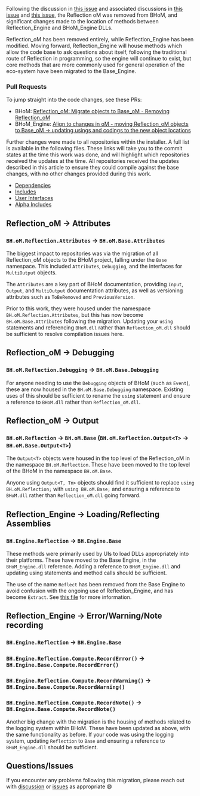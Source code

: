 Following the discussion in [this issue](https://github.com/BHoM/admin/issues/17) and associated discussions in [this issue](https://github.com/BHoM/BHoM_Engine/issues/1645) and [this issue](https://github.com/BHoM/BHoM_Engine/issues/2671), the Reflection oM was removed from BHoM, and significant changes made to the location of methods between Reflection_Engine and BHoM_Engine DLLs.

Reflection_oM has been removed entirely, while Reflection_Engine has been modified. Moving forward, Reflection_Engine will house methods which allow the code base to ask questions about itself, following the traditional route of Reflection in programming, so the engine will continue to exist, but core methods that are more commonly used for general operation of the eco-system have been migrated to the Base_Engine.

### Pull Requests

To jump straight into the code changes, see these PRs:

 - BHoM: [Reflection_oM: Migrate objects to Base_oM - Removing Reflection_oM](https://github.com/BHoM/BHoM/pull/1339)
 - BHoM_Engine: [Align to changes in oM - moving Reflection_oM objects to Base_oM -> updating usings and codings to the new object locations](https://github.com/BHoM/BHoM_Engine/pull/2729)

Further changes were made to all repositories within the installer. A full list is available in the following files. These links will take you to the commit states at the time this work was done, and will highlight which repositories received the updates at the time. All repositories received the updates described in this article to ensure they could compile against the base changes, with no other changes provided during this work.

 - [Dependencies](https://github.com/BHoM/BHoM_Installer/blob/8dfab160c13b200c9898b931f02e28b40fd733b6/dependencies.txt)
 - [Includes](https://github.com/BHoM/BHoM_Installer/blob/8dfab160c13b200c9898b931f02e28b40fd733b6/include.txt)
 - [User Interfaces](https://github.com/BHoM/BHoM_Installer/blob/8dfab160c13b200c9898b931f02e28b40fd733b6/userInterfaces.txt)
 - [Alpha Includes](https://github.com/BHoM/BHoM_Installer/blob/8dfab160c13b200c9898b931f02e28b40fd733b6/alphaIncludes.txt)

## Reflection_oM -> Attributes

### `BH.oM.Reflection.Attributes` -> `BH.oM.Base.Attributes`

The biggest impact to repositories was via the migration of all Reflection_oM objects to the BHoM project, falling under the `Base` namespace. This included `Attributes`, `Debugging`, and the interfaces for `MultiOutput` objects.

The `Attributes` are a key part of BHoM documentation, providing `Input`, `Output`, and `MultiOutput` documentation attributes, as well as versioning attributes such as `ToBeRemoved` and `PreviousVersion`.

Prior to this work, they were housed under the namespace `BH.oM.Reflection.Attributes`, but this has now become `BH.oM.Base.Attributes` following the migration. Updating your `using` statements and referencing `BHoM.dll` rather than `Reflection_oM.dll` should be sufficient to resolve compilation issues here.

## Reflection_oM -> Debugging

### `BH.oM.Reflection.Debugging` -> `BH.oM.Base.Debugging`

For anyone needing to use the `Debugging` objects of BHoM (such as `Event`), these are now housed in the `BH.oM.Base.Debugging` namespace. Existing uses of this should be sufficient to rename the `using` statement and ensure a reference to `BHoM.dll` rather than `Reflection_oM.dll`.

## Reflection_oM -> Output

### `BH.oM.Reflection` -> `BH.oM.Base` (`BH.oM.Reflection.Output<T>` -> `BH.oM.Base.Output<T>`)

The `Output<T>` objects were housed in the top level of the Reflection_oM in the namespace `BH.oM.Reflection`. These have been moved to the top level of the BHoM in the namespace `BH.oM.Base`.

Anyone using `Output<T, Tn>` objects should find it sufficient to replace `using BH.oM.Reflection;` with `using BH.oM.Base;` and ensuring a reference to `BHoM.dll` rather than `Reflection_oM.dll` going forward.

## Reflection_Engine -> Loading/Reflecting Assemblies

### `BH.Engine.Reflection` -> `BH.Engine.Base`

These methods were primarily used by UIs to load DLLs appropriately into their platforms. These have moved to the Base Engine, in the `BHoM_Engine.dll` reference. Adding a reference to `BHoM_Engine.dll` and updating using statements and method calls should be sufficient.

The use of the name `Reflect` has been removed from the Base Engine to avoid confusion with the ongoing use of Reflection_Engine, and has become `Extract`. See [this file](https://github.com/BHoM/BHoM_Engine/blob/ae5f832e75f8f8a4d4f3b994e6253c4485a5e829/BHoM_Engine/Compute/ExtractAssembly.cs) for more information.

## Reflection_Engine -> Error/Warning/Note recording

### `BH.Engine.Reflection` -> `BH.Engine.Base`

### `BH.Engine.Reflection.Compute.RecordError()` -> `BH.Engine.Base.Compute.RecordError()`

### `BH.Engine.Reflection.Compute.RecordWarning()` -> `BH.Engine.Base.Compute.RecordWarning()`

### `BH.Engine.Reflection.Compute.RecordNote()` -> `BH.Engine.Base.Compute.RecordNote()`

Another big change with the migration is the housing of methods related to the logging system within BHoM. These have been updated as above, with the same functionality as before. If your code was using the logging system, updating `Reflection` to `Base` and ensuring a reference to `BHoM_Engine.dll` should be sufficient.

## Questions/Issues

If you encounter any problems following this migration, please reach out with [discussion](https://github.com/BHoM/BHoM/discussions) or [issues](https://github.com/BHoM/BHoM/issues) as appropriate 😄 